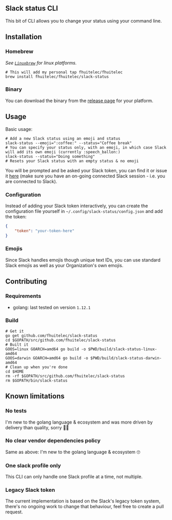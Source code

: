 ## Slack status CLI

This bit of CLI allows you to change your status using your command line.

## Installation

### Homebrew

_See [`Linuxbrew`](https://docs.brew.sh/Homebrew-on-Linux) for linux platforms._

```shell
# This will add my personal tap fhuitelec/fhuitelec
brew install fhuitelec/fhuitelec/slack-status
```

### Binary

You can download the binary from the [release page](https://github.com/fhuitelec/slack-status/releases) for your platform.

## Usage

Basic usage:

```
# Add a new Slack status using an emoji and status
slack-status --emoji=":coffee:" --status="Coffee break"
# You can specify your status only, with an emoji, in which case Slack will add its own emoji (currently :speech_ballon:)
slack-status --status="Doing something"
# Resets your Slack status with an empty status & no emoji
```

You will be prompted and be asked your Slack token, you can find it or issue it [here](https://api.slack.com/custom-integrations/legacy-tokens#legacy_token_generator) (make sure you have an on-going connected Slack session - i.e. you are connected to Slack).

### Configuration

Instead of adding your Slack token interactively, you can create the configuration file yourself in `~/.config/slack-status/config.json` and add the token:

```json
{
    "token": "your-token-here"
}
```

### Emojis

Since Slack handles emojis though unique text IDs, you can use standard Slack emojis as well as your Organization's own emojis.

## Contributing

### Requirements

- golang: last tested on version `1.12.1`

### Build

```shell
# Get it
go get github.com/fhuitelec/slack-status
cd $GOPATH/src/github.com/fhuitelec/slack-status
# Built it
GOOS=linux GOARCH=amd64 go build -o $PWD/build/slack-status-linux-amd64
GOOS=darwin GOARCH=amd64 go build -o $PWD/build/slack-status-darwin-amd64
# Clean up when you're done
cd $HOME
rm -rf $GOPATH/src/github.com/fhuitelec/slack-status
rm $GOPATH/bin/slack-status
```

## Known limitations

### No tests

I'm new to the golang language & ecosystem and was more driven by delivery than quality, sorry 🤷‍♂️

### No clear vendor dependencies policy

Same as above: I'm new to the golang language & ecosystem 🙄

### One slack profile only

This CLI can only handle one Slack profile at a time, not multiple.

### Legacy Slack token

The current implementation is based on the Slack's legacy token system, there's no ongoing work to change that behaviour, feel free to create a pull request.
